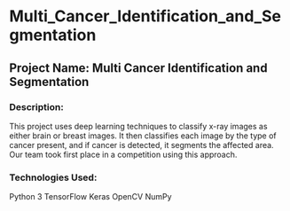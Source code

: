 # Multi_Cancer_Identification_and_Segmentation
## Project Name: Multi Cancer Identification and Segmentation
### Description:
This project uses deep learning techniques to classify x-ray images as either brain or breast images. It then classifies each image by the type of cancer present, and if cancer is detected, it segments the affected area. Our team took first place in a competition using this approach.

### Technologies Used:
Python 3
TensorFlow 
Keras
OpenCV
NumPy
